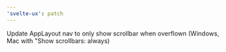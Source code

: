 ```yaml
---
'svelte-ux': patch
---
```


Update AppLayout nav to only show scrollbar when overflown (Windows, Mac with "Show scrollbars: always)
